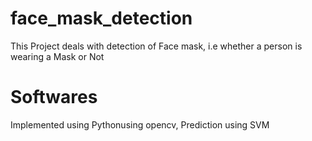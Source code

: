 # face_mask_detection

This Project deals with detection of Face mask, i.e whether a person is wearing a Mask or Not

# Softwares

Implemented using Pythonusing opencv, Prediction using SVM
